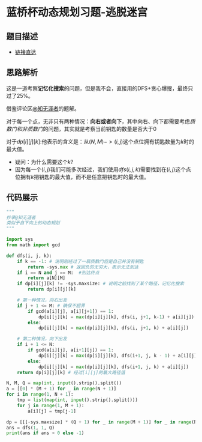# 蓝桥杯动态规划习题-逃脱迷宫

## 题目描述
- [链接直达](https://www.lanqiao.cn/problems/6280/learning/?page=1&first_category_id=1&second_category_id=15&tags=%E5%8A%A8%E6%80%81%E8%A7%84%E5%88%92)

## 思路解析
这是一道考察**记忆化搜索**的问题，但是我不会，直接用的DFS+贪心爆搜，最终只过了25%。

借鉴评论区[@知无涯者](https://www.lanqiao.cn/problems/6280/learning/?page=1&first_category_id=1&second_category_id=15&tags=%E5%8A%A8%E6%80%81%E8%A7%84%E5%88%92)的题解。

对于每一个点，无非只有两种情况：**向右或者向下**，其中向右、向下都需要考虑*质数门和非质数门*的问题，其实就是考察当前钥匙的数量是否大于0

对于$dp[i][j][k]$:他表示的含义是：从$(N, M) -> (i, j)$这个点位拥有钥匙数量为$k$时的最大值。
- 疑问：为什么需要这个$k$?
- 因为每一个$(i, j)$我们可能多次经过，我们使用$dfs(i, j, k)$需要找到在$(i, j)$这个点位拥有$k$把钥匙的最大值，而不是任意把钥匙时的最大值。

## 代码展示
```py
"""
抄录@知无涯者
类似于自下向上的动态规划
"""

import sys
from math import gcd

def dfs(i, j, k):
    if k == -1: # 说明刚经过了一扇质数门但是自己并没有钥匙
        return -sys.max # 返回负的无穷大，表示无法到达
    if i == N and j == M:  #到达终点
        return a[N][M]
    if dp[i][j][k] != -sys.maxsize: # 说明之前找到了某个路径，记忆化搜索
        return dp[i][j][k]

    # 第一种情况，向右出发
    if j + 1 <= M: # 确保不超界
        if gcd(a[i][j], a[i][j+1]) == 1:
            dp[i][j][k] = max(dp[i][j][k], dfs(i, j+1, k-1) + a[i][j])
        else:
            dp[i][j][k] = max(dp[i][j][k], dfs(i, j+1, k) + a[i][j])

    # 第二种情况，向下出发
    if i + 1 <= N:
        if gcd(a[i][j], a[i+1][j]) == 1:
            dp[i][j][k] = max(dp[i][j][k], dfs(i+1, j, k - 1) + a[i][j])
        else:
            dp[i][j][k] = max(dp[i][j][k], dfs(i+1, j, k) + a[i][j])
    return dp[i][j][k] # 经过[i][j]的最大路径值

N, M, Q = map(int, input().strip().split())
a = [[0] * (M + 1) for _ in range(N + 1)]
for i in range(1, N + 1):
    tmp = list(map(int, input().strip().split()))
    for j in range(1, M + 1):
        a[i][j] = tmp[j-1]

dp = [[[-sys.maxsize] * (Q + 1) for _ in range(M + 1)] for _ in range(N + 1)] #创建三维数组
ans = dfs(1, 1, Q)
print(ans if ans > 0 else -1)

```